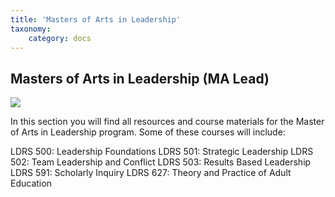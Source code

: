 ```yaml
---
title: 'Masters of Arts in Leadership'
taxonomy:
    category: docs
---
```


## Masters of Arts in Leadership  (MA Lead)

![](maleadership.jpg)

In this section you will find all resources and course materials for the Master of Arts in Leadership program. Some of these courses will include:

LDRS 500: Leadership Foundations
LDRS 501: Strategic Leadership
LDRS 502: Team Leadership and Conflict
LDRS 503: Results Based Leadership
LDRS 591: Scholarly Inquiry
LDRS 627: Theory and Practice of Adult Education
